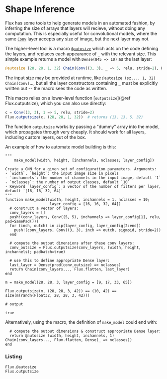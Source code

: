 # Shape Inference

Flux has some tools to help generate models in an automated fashion, by inferring the size
of arrays that layers will recieve, without doing any computation. 
This is especially useful for convolutional models, where the same [`Conv`](@ref) layer
accepts any size of image, but the next layer may not. 

The higher-level tool is a macro [`@autosize`](@ref) which acts on the code defining the layers,
and replaces each appearance of `_` with the relevant size. This simple example returns a model
with `Dense(845 => 10)` as the last layer:

```julia
@autosize (28, 28, 1, 32) Chain(Conv((3, 3), _ => 5, relu, stride=2), Flux.flatten, Dense(_ => 10))
```

The input size may be provided at runtime, like `@autosize (sz..., 1, 32) Chain(Conv(`..., but all the
layer constructors containing `_` must be explicitly written out -- the macro sees the code as written.

This macro relies on a lower-level function [`outputsize`](@ref Flux.outputsize), which you can also use directly:

```julia
c = Conv((3, 3), 1 => 5, relu, stride=2)
Flux.outputsize(c, (28, 28, 1, 32))  # returns (13, 13, 5, 32)
```

The function `outputsize` works by passing a "dummy" array into the model, which propagates through very cheaply.
It should work for all layers, including custom layers, out of the box.

An example of how to automate model building is this:
```jldoctest; output = false
"""
    make_model(width, height, [inchannels, nclasses; layer_config])

Create a CNN for a given set of configuration parameters. Arguments:
- `width`, `height`: the input image size in pixels
- `inchannels`: the number of channels in the input image, default `1`
- `nclasses`: the number of output classes, default `10`
- Keyword `layer_config`: a vector of the number of filters per layer, default `[16, 16, 32, 64]`
"""
function make_model(width, height, inchannels = 1, nclasses = 10;
                    layer_config = [16, 16, 32, 64])
  # construct a vector of layers:
  conv_layers = []
  push!(conv_layers, Conv((5, 5), inchannels => layer_config[1], relu, pad=SamePad()))
  for (inch, outch) in zip(layer_config, layer_config[2:end])
    push!(conv_layers, Conv((3, 3), inch => outch, sigmoid, stride=2))
  end

  # compute the output dimensions after these conv layers:
  conv_outsize = Flux.outputsize(conv_layers, (width, height, inchannels); padbatch=true)

  # use this to define appropriate Dense layer:
  last_layer = Dense(prod(conv_outsize) => nclasses)
  return Chain(conv_layers..., Flux.flatten, last_layer)
end

m = make_model(28, 28, 3, layer_config = [9, 17, 33, 65])

Flux.outputsize(m, (28, 28, 3, 42)) == (10, 42) == size(m(randn(Float32, 28, 28, 3, 42)))

# output

true
```

Alternatively, using the macro, the definition of `make_model` could end with:

```
  # compute the output dimensions & construct appropriate Dense layer:
  return @autosize (width, height, inchannels, 1) Chain(conv_layers..., Flux.flatten, Dense(_ => nclasses))
end
```

### Listing

```@docs
Flux.@autosize
Flux.outputsize
```
